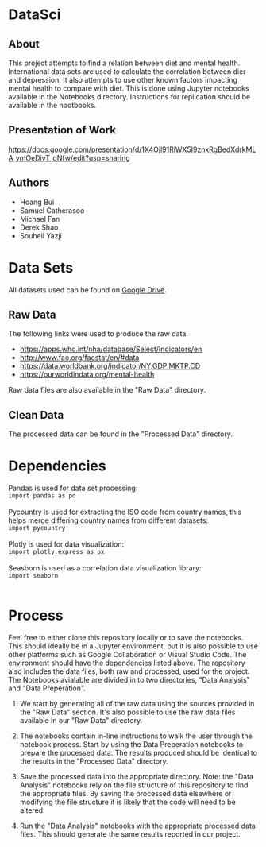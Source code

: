 # DataSci
## About
This project attempts to find a relation between diet and mental health. International data sets are used to calculate the correlation between dier and depression. It also attempts to use other known factors impacting mental health to compare with diet. This is done using Jupyter notebooks available in the Notebooks directory. Instructions for replication should be available in the nootbooks.<br /> 
## Presentation of Work
https://docs.google.com/presentation/d/1X4Ojl91RiWX5I9znxRgBedXdrkMLA_ymOeDivT_dNfw/edit?usp=sharing
## Authors
- Hoang Bui
- Samuel Catherasoo
- Michael Fan
- Derek Shao
- Souheil Yazji

# Data Sets
All datasets used can be found on [Google Drive](https://drive.google.com/drive/folders/1tBXJ3PLoZ2LZlE16XReC86nRiqYOcrj2?usp=sharing).

## Raw Data

The following links were used to produce the raw data. 

* https://apps.who.int/nha/database/Select/Indicators/en<br />
* http://www.fao.org/faostat/en/#data<br />
* https://data.worldbank.org/indicator/NY.GDP.MKTP.CD<br />
* https://ourworldindata.org/mental-health

Raw data files are also available in the "Raw Data" directory.
## Clean Data
The processed data can be found in the "Processed Data" directory.

# Dependencies
Pandas is used for data set processing: <br />
`import pandas as pd` <br /><br />
Pycountry is used for extracting the ISO code from country names, this helps merge differing country names from different datasets:<br />
`import pycountry`<br /><br />
Plotly is used for data visualization:<br />
`import plotly.express as px`<br /><br />
Seasborn is used as a correlation data visualization library:<br />
`import seaborn`<br /><br />

# Process

Feel free to either clone this repository locally or to save the notebooks. This should ideally be in a Jupyter environment, but it is also possible to use other platforms such as Google Collaboration or Visual Studio Code. The environment should have the dependencies listed above. The repository also includes the data files, both raw and processed, used for the project. The Notebooks avialable are divided in to two directories, "Data Analysis" and "Data Preperation".


1. We start by generating all of the raw data using the sources provided in the "Raw Data" section. It's also possible to use the raw data files available in our "Raw Data" directory.

2. The notebooks contain in-line instructions to walk the user through the notebook process. Start by using the Data Preperation notebooks to prepare the processed data. The results produced should be identical to the results in the "Processed Data" directory. 

3. Save the processed data into the appropriate directory. Note: the "Data Analysis" notebooks rely on the file structure of this repository to find the appropriate files. By saving the processed data elsewhere or modifying the file structure it is likely that the code will need to be altered. 

4. Run the "Data Analysis" notebooks with the appropriate processed data files. This should generate the same results reported in our project. 